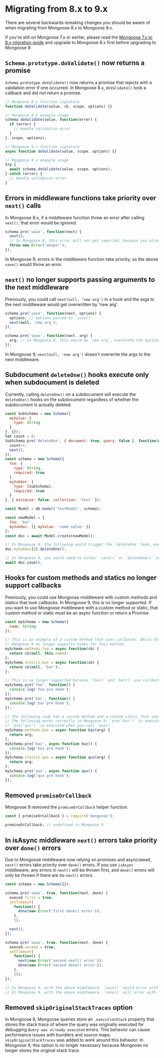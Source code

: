 # Migrating from 8.x to 9.x

<style>
  ul > li {
    padding: 4px 0px;
  }
</style>

There are several backwards-breaking changes you should be aware of when migrating from Mongoose 8.x to Mongoose 9.x.

If you're still on Mongoose 7.x or earlier, please read the [Mongoose 7.x to 8.x migration guide](migrating_to_8.html) and upgrade to Mongoose 8.x first before upgrading to Mongoose 9.

## `Schema.prototype.doValidate()` now returns a promise

`Schema.prototype.doValidate()` now returns a promise that rejects with a validation error if one occurred.
In Mongoose 8.x, `doValidate()` took a callback and did not return a promise.

```javascript
// Mongoose 8.x function signature
function doValidate(value, cb, scope, options) {}

// Mongoose 8.x example usage
schema.doValidate(value, function(error) {
  if (error) {
    // Handle validation error
  }
}, scope, options);

// Mongoose 9.x function signature
async function doValidate(value, scope, options) {}

// Mongoose 9.x example usage
try {
  await schema.doValidate(value, scope, options);
} catch (error) {
  // Handle validation error
}
```

## Errors in middleware functions take priority over `next()` calls

In Mongoose 8.x, if a middleware function threw an error after calling `next()`, that error would be ignored.

```javascript
schema.pre('save', function(next) {
  next();
  // In Mongoose 8, this error will not get reported, because you already called next()
  throw new Error('woops!');
});
```

In Mongoose 9, errors in the middleware function take priority, so the above `save()` would throw an error.

## `next()` no longer supports passing arguments to the next middleware

Previously, you could call `next(null, 'new arg')` in a hook and the args to the next middleware would get overwritten by 'new arg'.

```javascript
schema.pre('save', function(next, options) {
  options; // options passed to `save()`
  next(null, 'new arg');
});

schema.pre('save', function(next, arg) {
  arg; // In Mongoose 8, this would be 'new arg', overwrote the options passed to `save()`
});
```

In Mongoose 9, `next(null, 'new arg')` doesn't overwrite the args to the next middleware.

## Subdocument `deleteOne()` hooks execute only when subdocument is deleted

Currently, calling `deleteOne()` on a subdocument will execute the `deleteOne()` hooks on the subdocument regardless of whether the subdocument is actually deleted.

```javascript
const SubSchema = new Schema({
  myValue: {
    type: String
  }
}, {});
let count = 0;
SubSchema.pre('deleteOne', { document: true, query: false }, function(next) {
  count++;
  next();
});
const schema = new Schema({
  foo: {
    type: String,
    required: true
  },
  mySubdoc: {
    type: [SubSchema],
    required: true
  }
}, { minimize: false, collection: 'test' });

const Model = db.model('TestModel', schema);

const newModel = {
  foo: 'bar',
  mySubdoc: [{ myValue: 'some value' }]
};
const doc = await Model.create(newModel);

// In Mongoose 8, the following would trigger the `deleteOne` hook, even if `doc` is not saved or deleted.
doc.mySubdoc[0].deleteOne();

// In Mongoose 9, you would need to either `save()` or `deleteOne()` on `doc` to trigger the subdocument `deleteOne` hook.
await doc.save();
```

## Hooks for custom methods and statics no longer support callbacks

Previously, you could use Mongoose middleware with custom methods and statics that took callbacks.
In Mongoose 9, this is no longer supported.
If you want to use Mongoose middleware with a custom method or static, that custom method or static must be an async function or return a Promise.

```javascript
const mySchema = new Schema({
  name: String
});

// This is an example of a custom method that uses callbacks. While this method by itself still works in Mongoose 9,
// Mongoose 9 no longer supports hooks for this method.
mySchema.methods.foo = async function(cb) {
  return cb(null, this.name);
};
mySchema.statics.bar = async function(cb) {
  return cb(null, 'bar');
};

// This is no longer supported because `foo()` and `bar()` use callbacks.
mySchema.pre('foo', function() {
  console.log('foo pre hook');
});
mySchema.pre('bar', function() {
  console.log('bar pre hook');
});

// The following code has a custom method and a custom static that use async functions.
// The following works correctly in Mongoose 9: `pre('bar')` is executed when you call `bar()` and
// `pre('qux')` is executed when you call `qux()`.
mySchema.methods.baz = async function baz(arg) {
  return arg;
};
mySchema.pre('baz', async function baz() {
  console.log('baz pre hook');
});
mySchema.statics.qux = async function qux(arg) {
  return arg;
};
mySchema.pre('qux', async function qux() {
  console.log('qux pre hook');
});
```

## Removed `promiseOrCallback`

Mongoose 9 removed the `promiseOrCallback` helper function.

```javascript
const { promiseOrCallback } = require('mongoose');

promiseOrCallback; // undefined in Mongoose 9
```

## In isAsync middleware `next()` errors take priority over `done()` errors

Due to Mongoose middleware now relying on promises and async/await, `next()` errors take priority over `done()` errors.
If you use `isAsync` middleware, any errors in `next()` will be thrown first, and `done()` errors will only be thrown if there are no `next()` errors.

```javascript
const schema = new Schema({});

schema.pre('save', true, function(next, done) {
  execed.first = true;
  setTimeout(
    function() {
      done(new Error('first done() error'));
    },
    5);

  next();
});

schema.pre('save', true, function(next, done) {
  execed.second = true;
  setTimeout(
    function() {
      next(new Error('second next() error'));
      done(new Error('second done() error'));
    },
    25);
});

// In Mongoose 8, with the above middleware, `save()` would error with 'first done() error'
// In Mongoose 9, with the above middleware, `save()` will error with 'second next() error'
```

## Removed `skipOriginalStackTraces` option

In Mongoose 8, Mongoose queries store an `_executionStack` property that stores the stack trace of where the query was originally executed for debugging `Query was already executed` errors.
This behavior can cause performance issues with bundlers and source maps.
`skipOriginalStackTraces` was added to work around this behavior.
In Mongoose 9, this option is no longer necessary because Mongoose no longer stores the original stack trace.
